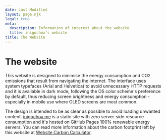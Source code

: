 ```yaml
---
date: Last Modified
layout: page.njk
legal: true
meta:
  description: Information of interest about the website
  title: inigochoa's website
title: The Website
---
```


# The website

This website is designed to minimise the energy consumption and CO2 emissions
that result from navigating the internet. The interface uses system typefaces
(Arial and Helvetica) to avoid unnecessary HTTP requests and it is available in
dark mode, following the OS color scheme's preference by default, thus reducing
screen brightness and energy consumption - especially in mobile use where OLED
screens are most common.

The design is intended to be as clear as possible to avoid loading unwanted
content. [inigochoa.me] is a static site with zero server-side resource
consumption and it's hosted on GitHub Pages 100% renewable energy servers. You 
can read more information about the carbon footprint left by this website at 
[Website Carbon Calculator].

[inigochoa.me]: https://inigochoa.me/
[Low Tech Magazine]: https://solar.lowtechmagazine.com/
[Website Carbon Calculator]: https://www.websitecarbon.com/website/inigochoa-me/
